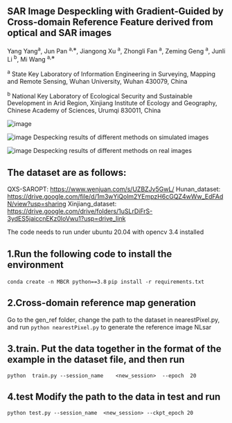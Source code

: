 ## SAR Image Despeckling with Gradient-Guided by Cross-domain Reference Feature derived from optical and SAR images
Yang Yang<sup>a</sup>, Jun Pan <sup>a,※</sup>, Jiangong Xu <sup>a</sup>, Zhongli Fan <sup>a</sup>, Zeming Geng <sup>a</sup>, Junli Li <sup>b</sup>, Mi Wang <sup>a,※</sup>

<sup>a</sup> State Key Laboratory of Information Engineering in Surveying, Mapping and Remote Sensing, Wuhan University, Wuhan 430079, China

<sup>b</sup> National Key Laboratory of Ecological Security and Sustainable Development in Arid Region, Xinjiang Institute of Ecology and Geography, Chinese Academy of Sciences, Urumqi 830011, China

![image](https://github.com/user-attachments/assets/151e8a5d-ce42-4028-adfc-4e6641f7c9df)

![image](https://github.com/user-attachments/assets/bc0fe0a3-8f5a-4456-8289-c57f8e224bd6)
Despecking results of different methods on simulated images

![image](https://github.com/user-attachments/assets/1d8b3b03-995c-4858-ae51-2e7ff623985e)
Despecking results of different methods on real images

## The dataset are as follows:
QXS-SAROPT: https://www.wenjuan.com/s/UZBZJv5GwL/
Hunan_dataset: https://drive.google.com/file/d/1m3wYiQolm2YEmpzH6cGQZ4wWw_EdFAdN/view?usp=sharing
Xinjiang_dataset: https://drive.google.com/drive/folders/1uSLrDiFrS-3ydES5jaiccnEKz0loVwu1?usp=drive_link


The code needs to run under ubuntu 20.04 with opencv 3.4 installed
## 1.Run the following code to install the environment

`conda create -n MBCR python==3.8`
`pip install -r requirements.txt`

## 2.Cross-domain reference map generation
Go to the gen_ref folder, change the path to the dataset in nearestPixel.py, and run `python nearestPixel.py` to generate the reference image NLsar

## 3.train.  Put the data together in the format of the example in the dataset file, and then run

`python  train.py --session_name    <new_session>  --epoch  20 `

## 4.test Modify the path to the data in test and run

`python test.py --session_name  <new_session> --ckpt_epoch 20`

